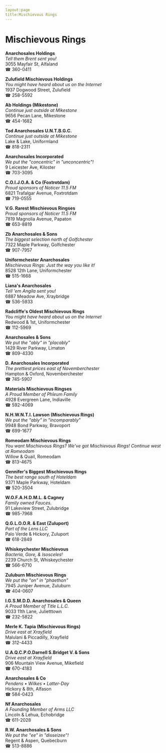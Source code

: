 ```yaml
---
layout:page
title:Mischievous Rings
---
```

# Mischievous Rings

**Anarchosales Holdings**  
_Tell them Brent sent you!_  
3055 Mayfair St, Alfaland  
☎ 360-0411



**Zulufield Mischievous Holdings**  
_You might have heard about us on the Internet_  
1937 Dogwood Street, Zulufield  
☎ 258-5592



**Ab Holdings (Mikestone)**  
_Continue just outside at Mikestone_  
9656 Pecan Lane, Mikestone  
☎ 454-1682



**Tod Anarchosales U.N.T.B.G.C.**  
_Continue just outside at Mikestone_  
Lake & Lake, Uniformland  
☎ 818-2311



**Anarchosales Incorporated**  
_We put the "concentric" in "unconcentric"!_  
9 Leicester Ave, Kiloster  
☎ 703-3095



**C.O.I.J.O.A. & Co (Foxtrotdam)**  
_Proud sponsors of Noticer 11.5 FM_  
6821 Trafalgar Avenue, Foxtrotdam  
☎ 719-0555



**V.G. Rarest Mischievous Ringses**  
_Proud sponsors of Noticer 11.5 FM_  
7819 Magnolia Avenue, Papaton  
☎ 653-8819



**Zb Anarchosales & Sons**  
_The biggest selection north of Golfchester_  
7322 Maple Parkway, Golfchester  
☎ 907-7957



**Uniformchester Anarchosales**  
_Mischievous Rings: Just the way you like it!_  
8528 12th Lane, Uniformchester  
☎ 515-1668



**Liana's Anarchosales**  
_Tell 'em Angila sent you!_  
6887 Meadow Ave, Xraybridge  
☎ 536-5933



**Radcliffe's Oldest Mischievous Rings**  
_You might have heard about us on the Internet_  
Redwood & 1st, Uniformchester  
☎ 112-5969



**Anarchosales & Sons**  
_We put the "ably" in "placably"_  
1429 River Parkway, Limaton  
☎ 809-4330



**D. Anarchosales Incorporated**  
_The prettiest prices east of Novemberchester_  
Hampton & Oxford, Novemberchester  
☎ 745-5907



**Materials Mischievous Ringses**  
_A Proud Member of Phleum Family_  
4928 Evergreen Lane, Indiaville  
☎ 592-4069



**N.H.W.N.T.I. Lawson (Mischievous Rings)**  
_We put the "ably" in "incomparably"_  
9948 Bond Parkway, Bravoport  
☎ 699-1677



**Romeodam Mischievous Rings**  
_You want Mischievous Rings? We've got Mischievous Rings! 
Continue west at Romeodam_  
Willow & Quail, Romeodam  
☎ 813-4675



**Gennifer's Biggest Mischievous Rings**  
_The best range south of Hoteldam_  
9371 Maple Parkway, Hoteldam  
☎ 520-3504



**W.O.F.A.H.D.M.L. & Cagney**  
_Family owned Fauces._  
91 Lakeview Street, Zulubridge  
☎ 985-7968



**Q.G.L.O.O.R. & East (Zuluport)**  
_Part of the Lens LLC_  
Palo Verde & Hickory, Zuluport  
☎ 618-2849



**Whiskeychester Mischievous**  
_Bacteria, Gore, & Isosceles!_  
2239 Church St, Whiskeychester  
☎ 566-6710



**Zuluburn Mischievous Rings**  
_We put the "on" in "phaethon"_  
7945 Juniper Avenue, Zuluburn  
☎ 404-0607



**I.G.S.M.D.D. Anarchosales & Queen**  
_A Proud Member of Title L.L.C._  
9033 11th Lane, Julietttown  
☎ 232-5822



**Merle K. Tapia (Mischievous Rings)**  
_Drive east at Xrayfield_  
Malulani & Piccadilly, Xrayfield  
☎ 312-4433



**U.A.Q.C.P.O.Darnell S.Bridget V. & Sons**  
_Drive east at Xrayfield_  
906 Mountain View Avenue, Mikefield  
☎ 670-4183



**Anarchosales & Co**  
_Pendens • Wilkes • Latter-Day_  
Hickory & 8th, Alfason  
☎ 584-0423



**Nf Anarchosales**  
_A Founding Member of Arms LLC_  
Lincoln & Lehua, Echobridge  
☎ 611-2028



**R.W. Anarchosales & Sons**  
_We put the "ee" in "disseizee"!_  
Regent & Aspen, Quebecburn  
☎ 513-8886



